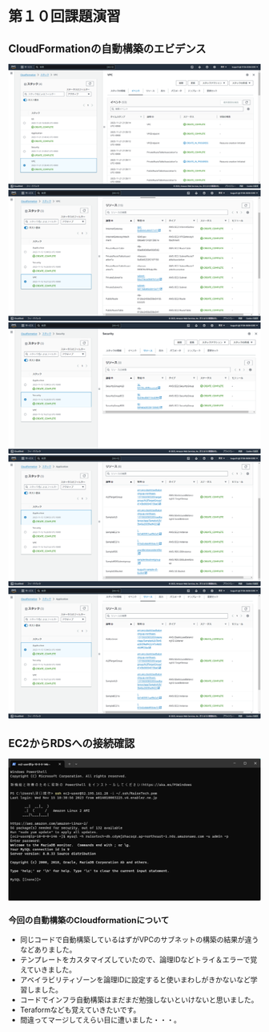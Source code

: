 # 第１０回課題演習
## CloudFormationの自動構築のエビデンス
![](images/2023-11-23_15h31_01.png)
![](images/2023-11-13_15h27_52.png)
![](images/2023-11-13_15h28_09.png)
![](images/2023-11-13_15h28_18.png)
![](images/2023-11-13_15h28_27.png)
## EC2からRDSへの接続確認
![](images/2023-11-15_21h06_42.png)

### 今回の自動構築のCloudformationについて
- 同じコードで自動構築しているはずがVPCのサブネットの構築の結果が違うなどありました。
- テンプレートをカスタマイズしていたので、論理IDなどトライ＆エラーで覚えていきました。
- アベイラビリティゾーンを論理IDに設定すると使いまわしがきかないなど学習しました。
- コードでインフラ自動構築はまだまだ勉強しないといけないと思いました。
- Teraformなども覚えていきたいです。
- 間違ってマージしてえらい目に遭いました・・・。
